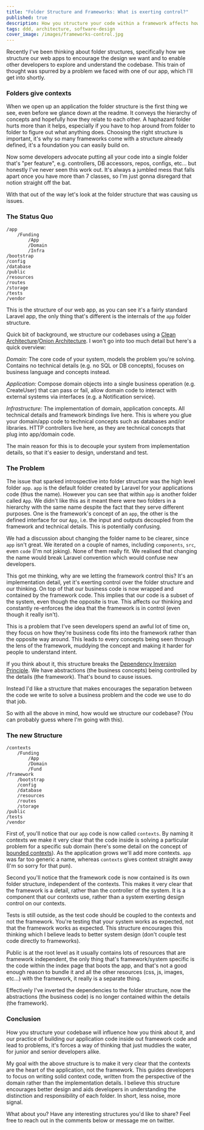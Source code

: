 ```yaml
---
title: "Folder Structure and Frameworks: What is exerting control?"
published: true
description: How you structure your code within a framework affects how you think about your system, what problems can this cause and can we solve them?
tags: ddd, architecture, software-design
cover_image: /images/frameworks-control.jpg
---
```

Recently I've been thinking about folder structures, specifically how we structure our web apps to encourage the design we want and to enable other developers to explore and understand the codebase. This train of thought was spurred by a problem we faced with one of our app, which I'll get into shortly.

### Folders give contexts
When we open up an application the folder structure is the first thing we see, even before we glance down at the readme. It conveys the hierarchy of concepts and hopefully how they relate to each other. A haphazard folder hurts more than it helps, especially if you have to hop around from folder to folder to figure out what anything does. Choosing the right structure is important, it's why so many frameworks come with a structure already defined, it's a foundation you can easily build on.

Now some developers advocate putting all your code into a single folder that's "per feature", e.g. controllers, DB accessors, repos, configs, etc... but honestly I've never seen this work out. It's always a jumbled mess that falls apart once you have more than 7 classes, so I'm just gonna disregard that notion straight off the bat.

With that out of the way let's look at the folder structure that was causing us issues.

### The Status Quo

```
/app
    /Funding
    	/App
	    /Domain
	    /Infra
/bootstrap
/config
/database
/public
/resources
/routes
/storage
/tests
/vendor
```

This is the structure of our web app, as you can see it's a fairly standard Laravel app, the only thing that's different is the internals of the `app` folder structure.

Quick bit of background, we structure our codebases using a [Clean Architecture](https://barryosull.com/blog/cleaning-up-your-codebase-with-a-clean-architecture/)/[Onion Architecture](https://www.codeguru.com/csharp/csharp/cs_misc/designtechniques/understanding-onion-architecture.html). I won't go into too much detail but here's a quick overview:

*Domain:* The core code of your system, models the problem you're solving. Contains no technical details (e.g. no SQL or DB concepts), focuses on business language and concepts instead.

*Application:* Compose domain objects into a single business operation (e.g. CreateUser) that can pass or fail, allow domain code to interact with external systems via interfaces (e.g. a Notification service). 

*Infrastructure:* The implementation of domain, application concepts. All technical details and framework bindings live here. This is where you glue your domain/app code to technical concepts such as databases and/or libraries. HTTP controllers live here, as they are technical concepts that plug into app/domain code.

The main reason for this is to decouple your system from implementation details, so that it's easier to design, understand and test.

### The Problem

The issue that sparked introspective into folder structure was the high level folder `app`. `app` is the default folder created by Laravel for your applications code (thus the name). However you can see that within `app` is another folder called `App`. We didn't like this as it meant there were two folders in a hierarchy with the same name despite the fact that they serve different purposes. One is the framework's concept of an `app`, the other is the defined interface for our `App`, i.e. the input and outputs decoupled from the framework and technical details. This is potentially confusing.

We had a discussion about changing the folder name to be clearer, since `app` isn't great. We iterated on a couple of names, including `components`, `src`, even `code` (I'm not joking). None of them really fit. We realised that changing the name would break Laravel convention which would confuse new developers. 

This got me thinking, why are we letting the framework control this? It's an implementation detail, yet it's exerting control over the folder structure and our thinking. On top of that our business code is now wrapped and contained by the framework code. This implies that our code is a subset of the system, even though the opposite is true. This affects our thinking and constantly re-enforces the idea that the framework is in control (even though it really isn't).

This is a problem that I've seen developers spend an awful lot of time on, they focus on how they're business code fits into the framework rather than the opposite way around. This leads to every concepts being seen through the lens of the framework, muddying the concept and making it harder for people to understand intent.

If you think about it, this structure breaks the [Dependency Inversion Principle](https://stackify.com/dependency-inversion-principle/). We have abstractions (the business concepts) being controlled by the details (the framework). That's bound to cause issues.

Instead I'd like a structure that makes encourages the separation between the code we write to solve a business problem and the code we use to do that job. 

So with all the above in mind, how would we structure our codebase? (You can probably guess where I'm going with this).

### The new Structure

```
/contexts
	/Funding
		/App
		/Domain
		/Fund
/framework
	/bootstrap
	/config
	/database
	/resources
	/routes
	/storage
/public
/tests
/vendor
```

First of, you'll notice that our `app` code is now called `contexts`. By naming it contexts we make it very clear that the code inside is solving a particular problem for a specific sub domain (here's some detail on the concept of [bounded contexts](https://martinfowler.com/bliki/BoundedContext.html)). As the application grows we'll add more contexts. `app` was far too generic a name, whereas `contexts` gives context straight away (I'm so sorry for that pun).

Second you'll notice that the framework code is now contained is its own folder structure, independent of the contexts. This makes it very clear that the framework is a detail, rather than the controller of the system. It is a component that our contexts use, rather than a system exerting design control on our contexts.

Tests is still outside, as the test code should be coupled to the contexts and not the framework. You're testing that your system works as expected, not that the framework works as expected. This structure encourages this thinking which I believe leads to better system design (don't couple test code directly to frameworks).

Public is at the root level as it usually contains lots of resources that are framework independent, the only thing that's framework/system specific is the code within the index page that boots the app, and that's not a good enough reason to bundle it and all the other resources (css, js, images, etc...) with the framework, it really is a separate thing.

Effectively I've inverted the dependencies to the folder structure, now the abstractions (the business code) is no longer contained within the details (the framework).

### Conclusion
How you structure your codebase will influence how you think about it, and our practice of building our application code inside out framework code and lead to problems, it's forces a way of thinking that just muddies the water, for junior and senior developers alike.

My goal with the above structure is to make it very clear that the contexts are the heart of the application, not the framework. This guides developers to focus on writing solid context code, written from the perspective of the domain rather than the implementation details. I believe this structure encourages better design and aids developers in understanding the distinction and responsibility of each folder. In short, less noise, more signal.

What about you? Have any interesting structures you'd like to share? Feel free to reach out in the comments below or message me on twitter.

